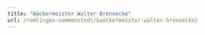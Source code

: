 ```yaml
---
title: "Bäckermeister Walter Brennecke"
url: /remlingen-semmenstedt/baeckermeister-walter-brennecke/
---
```

